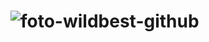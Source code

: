 # ![foto-wildbest-github](https://github.com/StefanCamargo/Wildbeast/assets/122215739/797a8e53-64a8-4ce1-b11a-fbec7d9e1edb)
